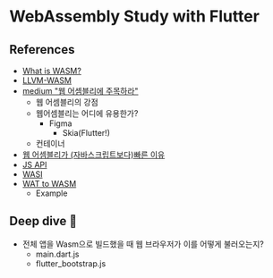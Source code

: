 # WebAssembly Study with Flutter
## References
- [What is WASM?](https://webassembly.org/)
- [LLVM-WASM](https://www.google.com/search?sca_esv=5fbf67e4323cad9e&hl=ko&sxsrf=ADLYWIIqMKPkh__pUJyIqnUyXoq6ZPC38Q:1724773431140&q=llvm+wasm&udm=2&fbs=AEQNm0DmKhoYsBCHazhZSCWuALW8l8eUs1i3TeMYPF4tXSfZ96qP8jk59Ek0sz1u1YABeO8HG8dr9Z0pIiXpKYIhEwOJ2k8lQbNlrF2IBe5Y93_wn9LHCHy2FaF0KKbztyTUZFQHXIggu3gNrurZCQffcLucBtuMtScH6tDaOHBzJLJCyDoKzGyW63Vg0cVRXuL2sl0ed1PmZSb3edMKls55TLNhRbnakw&sa=X&ved=2ahUKEwisl7ndwZWIAxWkjVYBHVDFHIsQtKgLegQIEhAB&biw=1920&bih=945&dpr=1)
- [medium "웹 어셈블리에 주목하라"](https://medium.com/@yujso66/%EB%B2%88%EC%97%AD-%EC%9B%B9%EC%96%B4%EC%85%88%EB%B8%94%EB%A6%AC%EC%97%90-%EC%A3%BC%EB%AA%A9%ED%95%98%EB%9D%BC-280ff4e9ce01)
  - 웹 어셈블리의 강점
  - 웹어셈블리는 어디에 유용한가?
    - Figma
      - Skia(Flutter!)
  - 컨테이너
- [웹 어셈블리가 (자바스크립트보다)빠른 이유](https://tech.kakao.com/posts/438)
- [JS API](https://webassembly.org/getting-started/js-api/)
- [WASI](https://wasi.dev/)
- [WAT to WASM](https://github.com/WebAssembly/wabt?tab=readme-ov-file)
  - Example
## Deep dive 🤔
- 전체 앱을 Wasm으로 빌드했을 때 웹 브라우저가 이를 어떻게 불러오는지?
  - main.dart.js
  - flutter_bootstrap.js 
